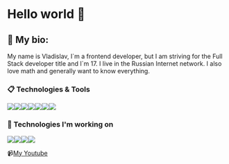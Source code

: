 
# Hello world 👋

## 💪 My bio: 
My name is Vladislav, I\`m a frontend developer, but I am striving for the Full Stack developer title and I\`m 17.
I live in the Russian Internet network. I also love math and generally want to know everything. 

### :clipboard: Technologies & Tools

![](https://img.shields.io/badge/HTML-informational?style=flat-square&logo=html5&logoColor=ffffff&color=E44D26)![](https://img.shields.io/badge/CSS-informational?style=flat-square&logo=css3&logoColor=ffffff&color=25A1E1)![](https://img.shields.io/badge/JavaScript-informational?style=flat-square&logo=javascript&logoColor=323330&color=f0db4f)![](https://img.shields.io/badge/Node.JS-informational?style=flat-square&logo=node.js&logoColor=ffffff&color=3c873a)![](https://img.shields.io/badge/VS%20Code-informational?style=flat-square&logo=visual-studio-code&logoColor=white&color=007acc)![](https://img.shields.io/badge/TypeScript-informational?style=flat-square&logo=typescript&logoColor=ffffff&color=007acc)![](https://img.shields.io/badge/Git-informational?style=flat-square&logo=git&logoColor=ffffff&color=bc4420)

### :bookmark_tabs: Technologies I'm working on

![](https://img.shields.io/badge/Webpack-informational?style=flat-square&logo=webpack&logoColor=ffffff&color=1c78c0)![](https://img.shields.io/badge/React-informational?style=flat-square&logo=react&logoColor=ffffff&color=066d89)![](https://img.shields.io/badge/React%20Native-informational?style=flat-square&logo=react&logoColor=36dff8&color=2d415c)![](https://img.shields.io/badge/MySQL-informational?style=flat-square&logo=mysql&logoColor=ffffff&color=007D7D)

📹[My Youtube](https://www.youtube.com/channel/UCUuTqs5h31_hbo0hi9mqsXQ)
<!-- ![hippo](https://www.ponedelnikmag.com/users/16692/radi_gibrotov/01.gif) -->
